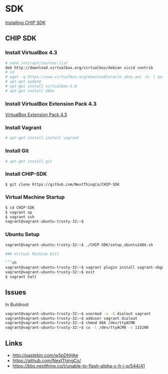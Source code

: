SDK
==

[Installing CHIP SDK](https://nextthingco.zendesk.com/hc/en-us/articles/210863457-Installing-C-H-I-P-SDK-)

## CHIP SDK

### Install VirtualBox 4.3
    
```sh
# nano /etc/apt/sources.list
deb http://download.virtualbox.org/virtualbox/debian vivid contrib
# cd
# wget -q https://www.virtualbox.org/download/oracle_vbox.asc -O- | apt-key add -
# apt-get update
# apt-get install virtualbox-5.0
# apt-get install dkms
```

### Install VirtualBox Extension Pack 4.3

[VirtualBox Extension Pack 4.3](http://download.virtualbox.org/virtualbox/4.3.30/Oracle_VM_VirtualBox_Extension_Pack-4.3.30-101610.vbox-extpack)

### Install Vagrant

```sh
# apt-get install install vagrant
```

### Install Git

```sh
# apt-get install git
```

### Install CHIP-SDK

```sh
$ git clone https://github.com/NextThingCo/CHIP-SDK
```

### Virtual Machine Startup

```sh
$ cd CHIP-SDK
$ vagrant up
$ vagrant ssh
vagrant@vagrant-ubuntu-trusty-32:~$ 
```

### Ubuntu Setup

```sh
vagrant@vagrant-ubuntu-trusty-32:~$ ./CHIP-SDK/setup_ubuntu1404.sh

### Virtual Machine Exit

```sh
vagrant@vagrant-ubuntu-trusty-32:~$ vagrant plugin install vagrant-vbguest
vagrant@vagrant-ubuntu-trusty-32:~$ exit
$ vagrant halt
```

## Issues

In Buildroot

```sh
vagrant@vagrant-ubuntu-trusty-32:~$ usermod -a -G dialout vagrant
vagrant@vagrant-ubuntu-trusty-32:~$ adduser vagrant dialout
vagrant@vagrant-ubuntu-trusty-32:~$ chmod 666 /dev/ttyACM0
vagrant@vagrant-ubuntu-trusty-32:~$ cu -l /dev/ttyACM0 -s 115200
```

## Links

- http://pastebin.com/w5pDhHAe
- https://github.com/NextThingCo/
- https://bbs.nextthing.co/t/unable-to-flash-alpha-c-h-i-p/544/41




